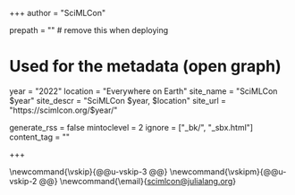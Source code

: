 +++
author = "SciMLCon"

prepath = ""        # remove this when deploying

# Used for the metadata (open graph)
year       = "2022"
location   = "Everywhere on Earth"
site_name  = "SciMLCon $year"
site_descr = "SciMLCon $year, $location"
site_url   = "https://scimlcon.org/$year/"

generate_rss = false
mintoclevel = 2
ignore = ["_bk/", "_sbx.html"]
content_tag = ""

+++

\newcommand{\vskip}{@@u-vskip-3 @@}
\newcommand{\vskipm}{@@u-vskip-2 @@}
\newcommand{\email}{[scimlcon@julialang.org](mailto:scimlcon@julialang.org)}
